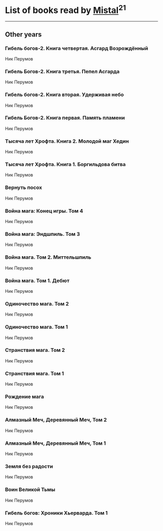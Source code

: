 # List of books read by [Mistal](http://vk.com/id30558181)<sup>21</sup>
---

## Other years

### Гибель богов-2. Книга четвертая. Асгард Возрождённый
Ник Перумов


### Гибель Богов-2. Книга третья. Пепел Асгарда
Ник Перумов


### Гибель богов-2. Книга вторая. Удерживая небо
Ник Перумов


### Гибель Богов-2. Книга первая. Память пламени
Ник Перумов


### Тысяча лет Хрофта. Книга 2. Молодой маг Хедин
Ник Перумов


### Тысяча лет Хрофта. Книга 1. Боргильдова битва
Ник Перумов


### Вернуть посох
Ник Перумов


### Война мага: Конец игры. Том 4
Ник Перумов


### Война мага: Эндшпиль. Том 3
Ник Перумов


### Война мага. Том 2. Миттельшпиль
Ник Перумов


### Война мага. Том 1. Дебют
Ник Перумов


### Одиночество мага. Том 2
Ник Перумов


### Одиночество мага. Том 1
Ник Перумов


### Странствия мага. Том 2
Ник Перумов


### Странствия мага. Том 1
Ник Перумов


### Рождение мага
Ник Перумов


### Алмазный Меч, Деревянный Меч, Том 2
Ник Перумов


### Алмазный Меч, Деревянный Меч, Том 1
Ник Перумов


### Земля без радости
Ник Перумов


### Воин Великой Тьмы
Ник Перумов


### Гибель богов: Хроники Хьерварда. Том 1
Ник Перумов



